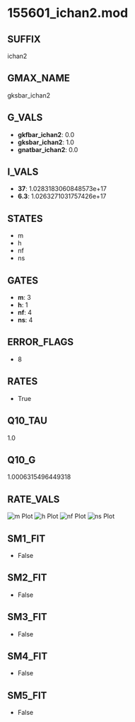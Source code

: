 # 155601_ichan2.mod

## SUFFIX

ichan2

## GMAX_NAME

gksbar_ichan2

## G_VALS

- **gkfbar_ichan2**: 0.0
- **gksbar_ichan2**: 1.0
- **gnatbar_ichan2**: 0.0

## I_VALS

- **37**: 1.0283183060848573e+17
- **6.3**: 1.0263271031757426e+17

## STATES

- m
- h
- nf
- ns

## GATES

- **m**: 3
- **h**: 1
- **nf**: 4
- **ns**: 4

## ERROR_FLAGS

- 8

## RATES

- True

## Q10_TAU

1.0

## Q10_G

1.0006315496449318

## RATE_VALS

![m Plot](/Users/pbozelos/Dropbox/icg-Chai-Panos/supermodels/output_markdown_files/K/155601_ichan2.mod/images/m.png)
![h Plot](/Users/pbozelos/Dropbox/icg-Chai-Panos/supermodels/output_markdown_files/K/155601_ichan2.mod/images/h.png)
![nf Plot](/Users/pbozelos/Dropbox/icg-Chai-Panos/supermodels/output_markdown_files/K/155601_ichan2.mod/images/nf.png)
![ns Plot](/Users/pbozelos/Dropbox/icg-Chai-Panos/supermodels/output_markdown_files/K/155601_ichan2.mod/images/ns.png)

## SM1_FIT

- False

## SM2_FIT

- False

## SM3_FIT

- False

## SM4_FIT

- False

## SM5_FIT

- False

